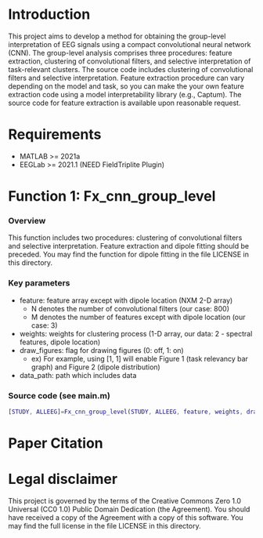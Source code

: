 # Introduction
This project aims to develop a method for obtaining the group-level interpretation of EEG signals using a compact convolutional neural network (CNN). 
The group-level analysis comprises three procedures: feature extraction, clustering of convolutional filters, and selective interpretation of task-relevant clusters. 
The source code includes clustering of convolutional filters and selective interpretation.
Feature extraction procedure can vary depending on the model and task, so you can make the your own feature extraction code using a model interpretability library (e.g., Captum).
The source code for feature extraction is available upon reasonable request.

# Requirements
* MATLAB >= 2021a
* EEGLab >= 2021.1 (NEED FieldTriplite Plugin)

# Function 1: Fx_cnn_group_level
### Overview
This function includes two procedures: clustering of convolutional filters and selective interpretation.
Feature extraction and dipole fitting should be preceded.
You may find the function for dipole fitting in the file LICENSE in this directory.
### Key parameters
* feature: feature array except with dipole location (NXM 2-D array)
  * N denotes the number of convolutional filters (our case: 800)
  * M denotes the number of features except with dipole location (our case: 3)
* weights: weights for clustering process (1-D array, our data: 2 - spectral features, dipole location)
* draw_figures: flag for drawing figures (0: off, 1: on)
  * ex) For example, using [1, 1] will enable Figure 1 (task relevancy bar graph) and Figure 2 (dipole distribution)
* data_path: path which includes data
### Source code (see main.m)
```MATLAB
[STUDY, ALLEEG]=Fx_cnn_group_level(STUDY, ALLEEG, feature, weights, draw_figures, data_path);
```

# Paper Citation

# Legal disclaimer
This project is governed by the terms of the Creative Commons Zero 1.0 Universal (CC0 1.0) Public Domain Dedication (the Agreement). You should have received a copy of the Agreement with a copy of this software. 
You may find the full license in the file LICENSE in this directory.
